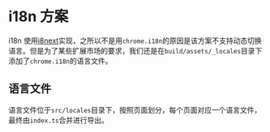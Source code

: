 # i18n 方案

i18n 使用[i8next](https://www.i18next.com/)实现，之所以不是用`chrome.i18n`的原因是该方案不支持动态切换语言。但是为了某些扩展市场的要求，我们还是在`build/assets/_locales`目录下添加了`chrome.i18n`的语言文件。

## 语言文件

语言文件位于`src/locales`目录下，按照页面划分，每个页面对应一个语言文件，最终由`index.ts`合并进行导出。
